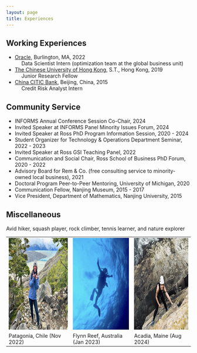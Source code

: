 ```yaml
---
layout: page
title: Experiences
---
```


## Working Experiences

- [Oracle](https://www.oracle.com/), Burlington, MA, 2022\
&emsp; Data Scientist Intern (optimization team at the global business unit)
- [The Chinese University of Hong Kong](https://www.cuhk.edu.hk/english/index.html), S.T., Hong Kong, 2019\
&emsp; Junior Research Fellow
- [China CITIC Bank](https://www.citicbank.com/), Beijing, China, 2015\
&emsp; Credit Risk Analyst Intern

## Community Service
- INFORMS Annual Conference Session Co-Chair, 2024
- Invited Speaker at INFORMS Panel Minority Issues Forum, 2024
- Invited Speaker at Ross PhD Program Information Session, 2020 - 2024
- Student Organizer for Technology & Operations Department Seminar, 2022 - 2023
- Invited Speaker at Ross GSI Teaching Panel, 2022
- Communication and Social Chair, Ross School of Business PhD Forum, 2020 - 2022
- Advisory Board for Rem & Co. (free consulting service to minority-owned local business), 2021
- Doctoral Program Peer-to-Peer Mentoring, University of Michigan, 2020
- Communication Fellow, Nanjing Museum, 2015 - 2017
- Vice President, Department of Mathematics, Nanjing University, 2015

## Miscellaneous
Avid hiker, squash player, rock climber, tennis learner, and nature explorer

<table style="border:hidden;">
  <tr>
    <td><img src="/public/hike1.jpeg" width=325 height=250></td>
    <td><img src="/public/hike5.jpg" width=325 height=250></td>
    <td><img src="/public/hike2.jpg" width = 325 height=250></td>

  </tr>
    <tr>
    <td>Patagonia, Chile (Nov 2022)</td>
    <td> Flynn Reef, Australia (Jan 2023) </td>
    <td> Acadia, Maine (Aug 2024) </td>
  </tr>
 </table>

